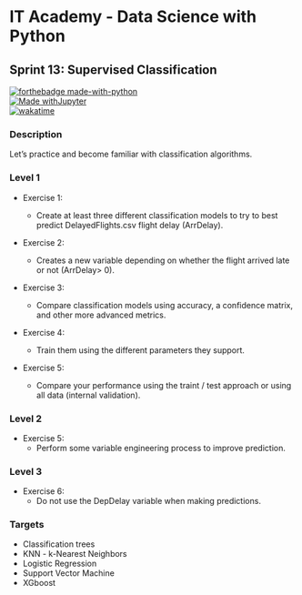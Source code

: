 # IT Academy - Data Science with Python
## Sprint 13: Supervised Classification

[![forthebadge made-with-python](http://ForTheBadge.com/images/badges/made-with-python.svg)](https://www.python.org/)  
[![Made withJupyter](https://img.shields.io/badge/Made%20with-Jupyter-orange?style=for-the-badge&logo=Jupyter)](https://jupyter.org/try)  
[![wakatime](https://wakatime.com/badge/github/jesussantana/Supervised-Classification.svg)](https://wakatime.com/badge/github/jesussantana/Supervised-Classification)  

### Description

Let’s practice and become familiar with classification algorithms.


### Level 1

- Exercise 1: 
  - Create at least three different classification models to try to best predict DelayedFlights.csv flight delay (ArrDelay).

- Exercise 2: 
  - Creates a new variable depending on whether the flight arrived late or not (ArrDelay> 0).

- Exercise 3: 
  - Compare classification models using accuracy, a confidence matrix, and other more advanced metrics.

- Exercise 4: 
  - Train them using the different parameters they support.  

- Exercise 5: 
  - Compare your performance using the traint / test approach or using all data (internal validation).


### Level 2

- Exercise 5: 
  - Perform some variable engineering process to improve prediction.

### Level 3

- Exercise 6: 
  - Do not use the DepDelay variable when making predictions.


### Targets

- Classification trees
- KNN - k-Nearest Neighbors
- Logistic Regression
- Support Vector Machine
- XGboost